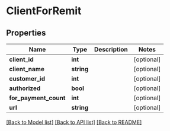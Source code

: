 # ClientForRemit

## Properties
Name | Type | Description | Notes
------------ | ------------- | ------------- | -------------
**client_id** | **int** |  | [optional] 
**client_name** | **string** |  | [optional] 
**customer_id** | **int** |  | [optional] 
**authorized** | **bool** |  | [optional] 
**for_payment_count** | **int** |  | [optional] 
**url** | **string** |  | [optional] 

[[Back to Model list]](../README.md#documentation-for-models) [[Back to API list]](../README.md#documentation-for-api-endpoints) [[Back to README]](../README.md)


